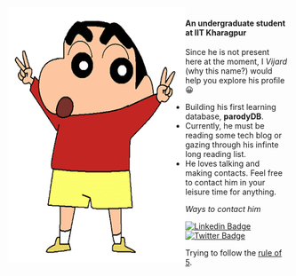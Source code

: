 <img align="left" alt="GIF" src="https://github.com/rajivharlalka/rajivharlalka/blob/master/assets/shinchan.png" width="320" height="460" />

#### An undergraduate student at IIT Kharagpur

Since he is not present here at the moment, I *Vijard* (why this name?) would help you explore his profile 😀

- Building his first learning database, **parodyDB**.
- Currently, he must be reading some tech blog or gazing through his infinte long reading list.
- He loves talking and making contacts. Feel free to contact him in your leisure time for anything.

_Ways to contact him_

[![Linkedin Badge](https://img.shields.io/badge/-LinkedIn-0e76a8?style=flat-square&logo=Linkedin&logoColor=white)](https://linkedin.com/in/rajivharlalka)  [![Twitter Badge](https://img.shields.io/badge/-Twitter-00acee?style=flat-square&logo=Twitter&logoColor=white)](https://twitter.com/rajivharlalka09)

Trying to follow the [rule of 5](https://fs.blog/five-percent-better/).
